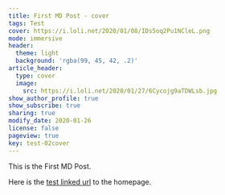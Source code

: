 ```yaml
---
title: First MD Post - cover
tags: Test
cover: https://i.loli.net/2020/01/08/IDs5oq2Pu1NCleL.png
mode: immersive
header:
  theme: light
  background: 'rgba(99, 45, 42, .2)'
article_header:
  type: cover
  image:
    src: https://i.loli.net/2020/01/27/6Cycojg9aTDWLsb.jpg
show_author_profile: true
show_subscribe: true
sharing: true
modify_date: 2020-01-26
license: false
pageview: true
key: test-02cover
---
```


This is the First MD Post.
<!--more-->

Here is the [test linked url](https://zmei.moe) to the homepage.